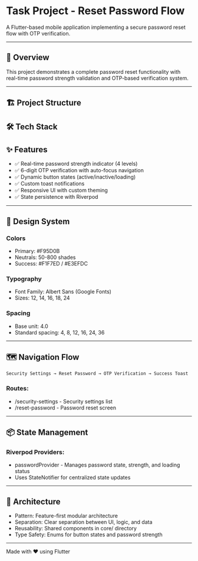# Task Project - Reset Password Flow

A Flutter-based mobile application implementing a secure password reset flow with OTP verification.

----

## 📱 Overview

This project demonstrates a complete password reset functionality with real-time password strength validation and OTP-based verification system.

----

## 🏗️ Project Structure


## 🛠️ Tech Stack


## ✨ Features

- ✅ Real-time password strength indicator (4 levels)
- ✅ 6-digit OTP verification with auto-focus navigation
- ✅ Dynamic button states (active/inactive/loading)
- ✅ Custom toast notifications
- ✅ Responsive UI with custom theming
- ✅ State persistence with Riverpod

----

## 🎨 Design System

### Colors

- Primary: #F95D0B
- Neutrals: 50-800 shades
- Success: #F1F7ED / #E3EFDC

### Typography

- Font Family: Albert Sans (Google Fonts)
- Sizes: 12, 14, 16, 18, 24

### Spacing

- Base unit: 4.0
- Standard spacing: 4, 8, 12, 16, 24, 36

----

## 🗺️ Navigation Flow

``` 
Security Settings → Reset Password → OTP Verification → Success Toast
```

### Routes:

- /security-settings - Security settings list
- /reset-password - Password reset screen

----

## 📦 State Management

### Riverpod Providers:

- passwordProvider - Manages password state, strength, and loading status
- Uses StateNotifier for centralized state updates

---- 

## 📐 Architecture

- Pattern: Feature-first modular architecture
- Separation: Clear separation between UI, logic, and data
- Reusability: Shared components in core/ directory
- Type Safety: Enums for button states and password strength

---- 

Made with ❤️ using Flutter
